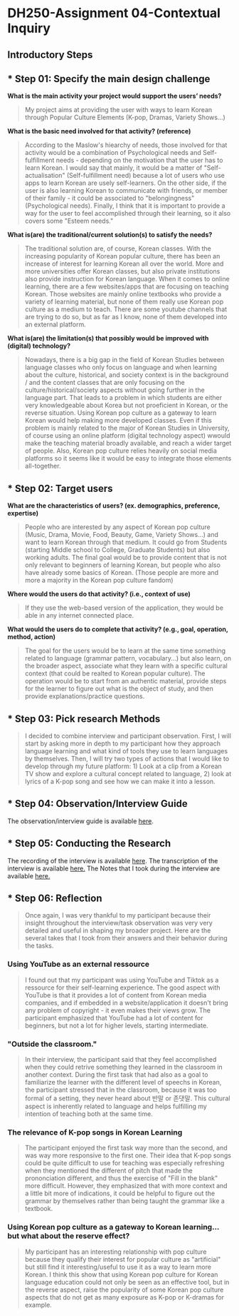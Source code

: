 # DH250-Assignment 04-Contextual Inquiry

## Introductory Steps
## * Step 01: Specify the main design challenge 
**What is the main activity your project would support the users’ needs?**
> My project aims at providing the user with ways to learn Korean through Popular Culture Elements (K-pop, Dramas, Variety Shows...)

**What is the basic need involved for that activity? (reference)**
> According to the Maslow's hiearchy of needs, those involved for that activity would be a combination of Psychological needs and Self-fulfillment needs - depending on the motivation that the user has to learn Korean. I would say that mainly, it would be a matter of "Self-actualisation" (Self-fulfillment need) because a lot of users who use apps to learn Korean are usely self-learners. On the other side, if the user is also learning Korean to communicate with friends, or member of their family - it could be associated to "belongingness" (Psychological needs). Finally, I think that it is important to provide a way for the user to feel accomplished through their learning, so it also covers some "Esteem needs." 

**What is(are) the traditional/current solution(s) to satisfy the needs?**
> The traditional solution are, of course, Korean classes. With the increasing popularity of Korean popular culture, there has been an increase of interest for learning Korean all over the world. More and more universities offer Korean classes, but also private institutions also provide instruction for Korean language. When it comes to online learning, there are a few websites/apps that are focusing on teaching Korean. Those websites are mainly online textbooks who provide a variety of learning material, but none of them really use Korean pop culture as a medium to teach. There are some youtube channels that are trying to do so, but as far as I know, none of them developed into an external platform.

**What is(are) the limitation(s) that possibly would be improved with (digital) technology?**
> Nowadays, there is a big gap in the field of Korean Studies between language classes who only focus on language and when learning about the culture, historical, and society context is in the background / and the content classes that are only focusing on the culture/historical/society aspects without going further in the language part. That leads to a problem in which students are either very knowledgeable about Korea but not proeficient in Korean, or the reverse situation. Using Korean pop culture as a gateway to learn Korean would help making more developed classes. Even if this problem is mainly related to the major of Korean Studies in University, of course using an online platform (digital technology aspect) wwould make the teaching material broadly available, and reach a wider target of people. Also, Korean pop culture relies heavily on social media platforms so it seems like it would be easy to integrate those elements all-together. 

## * Step 02: Target users 
**What are the characteristics of users? (ex. demographics, preference, expertise)**
> People who are interested by any aspect of Korean pop culture (Music, Drama, Movie, Food, Beauty, Game, Variety Shows...) and want to learn Korean through that medium. It could go from Students (starting Middle school to College, Graduate Students) but also working adults. The final goal would be to provide content that is not only relevant to beginners of learning Korean, but people who also have already some basics of Korean. (Those people are more and more a majority in the Korean pop culture fandom)

**Where would the users do that activity? (i.e., context of use)**
> If they use the web-based version of the application, they would be able in any internet connected place. 

**What would the users do to complete that activity? (e.g., goal, operation, method, action)**
> The goal for the users would be to learn at the same time something related to language (grammar pattern, vocabulary...) but also learn, on the broader aspect, associate what they learn with a specific cultural context (that could be realted to Korean popular culture). The operation would be to start from an authentic material, provide steps for the learner to figure out what is the object of study, and then provide explanations/practice questions.

## * Step 03: Pick research Methods
> I decided to combine interview and participant observation. First, I will start by asking more in depth to my participant how they approach language learning and what kind of tools they use to learn languages by themselves. Then, I will try two types of actions that I would like to develop through my future platform: 1) Look at a clip from a Korean TV show and explore a cultural concept related to language, 2) look at lyrics of a K-pop song and see how we can make it into a lesson. 

## * Step 04: Observation/Interview Guide

The observation/interview guide is available <a href="https://docs.google.com/document/d/11zpOJm5I-9uqCDdkpYScv0LrGLzeif2lGQCqRl2XqKM/edit?usp=sharing">here</a>.

## * Step 05: Conducting the Research

The recording of the interview is available <a href="https://drive.google.com/file/d/1oZs_-DCgKzC_jPdbi7ZsM0a-K-SzPQnE/view?usp=sharing">here</a>.
The transcription of the interview is available <a href="">here.</a>
The Notes that I took during the interview are available <a href="https://drive.google.com/file/d/192udefZTZ3a3bXC7m-BDR-cc_HQagnBb/view?usp=sharing">here.</a>

## * Step 06: Reflection
> Once again, I was very thankful to my participant because their insight throughout the interview/task observation was very very detailed and useful in shaping my broader project. Here are the several takes that I took from their answers and their behavior during the tasks.
### Using YouTube as an external ressource
> I found out that my participant was using YouTube and Tiktok as a ressource for their self-learning experience. The good aspect with YouTube is that it provides a lot of content from Korean media companies, and if embedded in a website/application it doesn't bring any problem of copyright - it even makes their views grow. The participant emphasized that YouTube had a lot of content for beginners, but not a lot for higher levels, starting intermediate.
### "Outside the classroom."
> In their interview, the participant said that they feel accomplished when they could retrive something they learned in the classroom in another context. During the first task that had also as a goal to familiarize the learner with the different level of speechs in Korean, the participant stressed that in the classroom, because it was too formal of a setting, they never heard about 반말 or 존댓말. This cultural aspect is inherently related to language and helps fulfilling my intention of teaching both at the same time.
### The relevance of K-pop songs in Korean Learning
> The participant enjoyed the first task way more than the second, and was way more responsive to the first one. Their idea that K-pop songs could be quite difficult to use for teaching was especially refreshing when they mentioned the different of pitch that made the prononciation different, and thus the exercise of "Fill in the blank" more difficult. However, they emphasized that with more context and a little bit more of indications, it could be helpful to figure out the grammar by themselves rather than being taught the grammar like a textbook.
### Using Korean pop culture as a gateway to Korean learning... but what about the reserve effect?
> My participant has an interesting relationship with pop culture because they qualify their interest for popular culture as "artificial" but still find it interesting/useful to use it as a way to learn more Korean. I think this show that using Korean pop culture for Korean language education could not only be seen as an effective tool, but in the reverse aspect, raise the popularity of some Korean pop culture aspects that do not get as many exposure as K-pop or K-dramas for example. 
